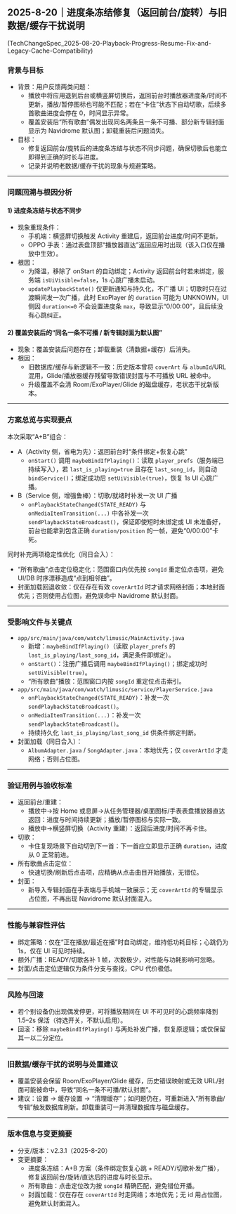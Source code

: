 ## 2025-8-20｜进度条冻结修复（返回前台/旋转）与旧数据/缓存干扰说明
(TechChangeSpec_2025-08-20-Playback-Progress-Resume-Fix-and-Legacy-Cache-Compatibility)

### 背景与目标
- 背景：用户反馈两类问题：
  - 播放中将应用退到后台或横竖屏切换后，返回前台时播放器进度条/时间不更新，播放/暂停图标也可能不匹配；若在“卡住”状态下自动切歌，后续多首歌曲进度会停在 0，时间显示异常。
  - 覆盖安装后“所有歌曲”偶发出现同名两条且一条不可播、部分新专辑封面显示为 Navidrome 默认图；卸载重装后问题消失。
- 目标：
  - 修复返回前台/旋转后的进度条冻结与状态不同步问题，确保切歌后也能立即得到正确的时长与进度。
  - 记录并说明老数据/缓存干扰的现象与规避策略。

---

### 问题回溯与根因分析
#### 1) 进度条冻结与状态不同步
- 现象重现条件：
  - 手机端：横竖屏切换触发 Activity 重建后，返回前台进度/时间不更新。
  - OPPO 手表：通过表盘顶部“播放器直达”返回应用时出现（该入口仅在播放中生效）。
- 根因：
  - 为降温，移除了 onStart 的自动绑定；Activity 返回前台时若未绑定，服务端 `isUiVisible=false`，1s 心跳广播未启动。
  - `updatePlaybackState()` 仅更新通知与持久化，不广播 UI；切歌时只在过渡瞬间发一次广播，此时 ExoPlayer 的 `duration` 可能为 UNKNOWN，UI 侧因 `duration<=0` 不会设置进度条 `max`，导致显示“0/00:00”，且后续没有心跳纠正。

#### 2) 覆盖安装后的“同名一条不可播 / 新专辑封面为默认图”
- 现象：覆盖安装后问题存在；卸载重装（清数据+缓存）后消失。
- 根因：
  - 旧数据库/缓存与新逻辑不一致：历史版本曾将 `coverArt` 与 `albumId`/URL 混用，Glide/播放器缓存残留导致错误封面与不可播放 URL 被命中。
  - 升级覆盖不会清 Room/ExoPlayer/Glide 的磁盘缓存，老状态干扰新版本。

---

### 方案总览与实现要点
本次采取“A+B”组合：
- A（Activity 侧，省电为先）：返回前台时“条件绑定+恢复心跳”
  - `onStart()` 调用 `maybeBindIfPlaying()`：读取 `player_prefs`（服务端已持续写入），若 `last_is_playing=true` 且存在 `last_song_id`，则自动 `bindService()`；绑定成功后 `setUiVisible(true)`，恢复 1s UI 心跳广播。
- B（Service 侧，增强鲁棒）：切歌/就绪时补发一次 UI 广播
  - `onPlaybackStateChanged(STATE_READY)` 与 `onMediaItemTransition(...)` 中各补发一次 `sendPlaybackStateBroadcast()`，保证即使短时未绑定或 UI 未准备好，前台也能拿到包含正确 `duration/position` 的一帧，避免“0/00:00”卡死。

同时补充两项稳定性优化（同日合入）：
- “所有歌曲”点击定位稳定化：范围窗口内优先按 `songId` 重定位点击项，避免 UI/DB 时序漂移造成“点到相邻曲”。
- 封面加载回退收敛：仅在存在有效 `coverArtId` 时才请求网络封面；本地封面优先；否则使用占位图，避免误命中 Navidrome 默认封面。

---

### 受影响文件与关键点
- `app/src/main/java/com/watch/limusic/MainActivity.java`
  - 新增：`maybeBindIfPlaying()`（读取 `player_prefs` 的 `last_is_playing/last_song_id`，满足条件即绑定）。
  - `onStart()`：注册广播后调用 `maybeBindIfPlaying()`；绑定成功时 `setUiVisible(true)`。
  - “所有歌曲”播放：范围窗口内按 `songId` 重定位点击索引。
- `app/src/main/java/com/watch/limusic/service/PlayerService.java`
  - `onPlaybackStateChanged(STATE_READY)`：补发一次 `sendPlaybackStateBroadcast()`。
  - `onMediaItemTransition(...)`：补发一次 `sendPlaybackStateBroadcast()`。
  - 持续持久化 `last_is_playing/last_song_id` 供条件绑定判断。
- 封面加载（同日合入）：
  - `AlbumAdapter.java` / `SongAdapter.java`：本地优先；仅 `coverArtId` 才走网络；否则占位图。

---

### 验证用例与验收标准
- 返回前台/重建：
  - 播放中→按 Home 或息屏→从任务管理器/桌面图标/手表表盘播放器直达返回：进度与时间持续更新；播放/暂停图标与实际一致。
  - 播放中→横竖屏切换（Activity 重建）：返回后进度/时间不再卡住。
- 切歌：
  - 卡住复现场景下自动切到下一首：下一首应立即显示正确 `duration`，进度从 0 正常前进。
- 所有歌曲点击定位：
  - 快速切换/刷新后点击项，应精确从点击曲目开始播放，无错位。
- 封面：
  - 新导入专辑封面在手表端与手机端一致展示；无 `coverArtId` 的专辑显示占位图，不再出现 Navidrome 默认封面混入。

---

### 性能与兼容性评估
- 绑定策略：仅在“正在播放/最近在播”时自动绑定，维持低功耗目标；心跳仍为 1s，仅在 UI 可见时持续。
- 额外广播：READY/切歌各补 1 帧，次数极少，对性能与功耗影响可忽略。
- 封面/点击定位逻辑仅为条件分支与查找，CPU 代价极低。

---

### 风险与回滚
- 若个别设备仍出现偶发停更，可将播放期间在 UI 不可见时的心跳频率降到 1.5–2s 保活（待选开关，不默认启用）。
- 回滚：移除 `maybeBindIfPlaying()` 与两处补发广播，恢复原逻辑；或仅保留其一以二分定位。

---

### 旧数据/缓存干扰的说明与处置建议
- 覆盖安装会保留 Room/ExoPlayer/Glide 缓存，历史错误映射或无效 URL/封面可能被命中，导致“同名一条不可播/默认封面”。
- 建议：设置 → 缓存设置 → “清理缓存”；如问题仍在，可重新进入“所有歌曲/专辑”触发数据库刷新。卸载重装可一并清理数据库与磁盘缓存。

---

### 版本信息与变更摘要
- 分支/版本：v2.3.1（2025-8-20）
- 变更摘要：
  - 进度条冻结：A+B 方案（条件绑定恢复心跳 + READY/切歌补发广播），修复返回前台/旋转/直达后的进度与时长显示。
  - 所有歌曲：点击定位改为按 `songId` 精确匹配，避免错位开播。
  - 封面加载：仅在存在 `coverArtId` 时走网络；本地优先；无 id 用占位图，避免默认封面混入。
